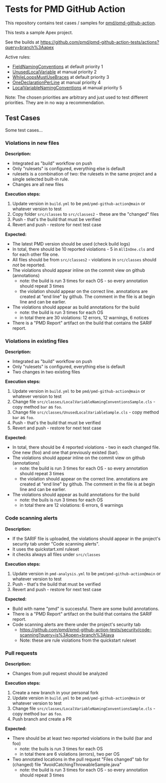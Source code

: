 # Tests for PMD GitHub Action

This repository contains test cases / samples for [pmd/pmd-github-action](https://github.com/pmd/pmd-github-action).

This tests a sample Apex project.

See the builds at <https://github.com/pmd/pmd-github-action-tests/actions?query=branch%3Aapex>

Active rules:
*   [FieldNamingConventions](https://pmd.github.io/latest/pmd_rules_apex_codestyle.html#fieldnamingconventions) at default priority 1
*   [UnusedLocalVariable](https://pmd.github.io/latest/pmd_rules_apex_bestpractices.html#unusedlocalvariable) at manual priority 2
*   [WhileLoopsMustUseBraces](https://pmd.github.io/latest/pmd_rules_apex_codestyle.html#whileloopsmustusebraces) at default priority 3
*   [OneDeclarationPerLine](https://pmd.github.io/latest/pmd_rules_apex_codestyle.html#onedeclarationperline) at manual priority 4
*   [LocalVariableNamingConventions](https://pmd.github.io/latest/pmd_rules_apex_codestyle.html#localvariablenamingconventions) at manual priority 5

Note: The chosen priorities are arbitrary and just used to test different priorities. They are in no way a recommendation.

## Test Cases

Some test cases...

### Violations in new files

**Description:**

* Integrated as "build" workflow on push
* Only "rulesets" is configured, everything else is default
* rulesets is a combination of two: the rulesets in the same project and a single selected built-in rule.
* Changes are all new files

**Execution steps:**

1. Update version in `build.yml` to be `pmd/pmd-github-action@main` or whatever version to test
2. Copy folder `src/classes` to `src/classes2` - these are the "changed" files
3. Push - that's the build that must be verified
4. Revert and push - restore for next test case

**Expected:**

* The latest PMD version should be used (check build logs)
* In total, there should be 10 reported violations - 5 in `AllInOne.cls` and for each other file one.
* All files should be from `src/classes2` - violations in `src/classes` should *not* be reported.
* The violations should appear inline on the commit view on github (annotations)
    * note: the build is run 3 times for each OS - so every annotation should repeat 3 times
    * the violation should appear on the correct line. annotations are created at "end line" by github.
      The comment in the file is at begin line and can be earlier.
* The violations should appear as build annotations for the build
    * note: the build is run 3 times for each OS
    * in total there are 30 violations: 12 errors, 12 warnings, 6 notices
* There is a "PMD Report" artifact on the build that contains the SARIF report.

### Violations in existing files

**Description:**

* Integrated as "build" workflow on push
* Only "rulesets" is configured, everything else is default
* Two changes in two existing files

**Execution steps:**

1. Update version in `build.yml` to be `pmd/pmd-github-action@main` or whatever version to test
2. Change file `src/classes/LocalVariableNamingConventionsSample.cls` - copy method `bar` as `foo`.
3. Change file `src/classes/UnusedLocalVariableSample.cls` - copy method `bar` as `foo`.
4. Push - that's the build that must be verified
5. Revert and push - restore for next test case

**Expected:**

* In total, there should be 4 reported violations - two in each changed file. One new (foo) and one
  that previously existed (bar).
* The violations should appear inline on the commit view on github (annotations)
    * note: the build is run 3 times for each OS - so every annotation should repeat 3 times
    * the violation should appear on the correct line. annotations are created at "end line" by github.
      The comment in the file is at begin line and can be earlier.
* The violations should appear as build annotations for the build
    * note: the buils is run 3 times for each OS
    * in total there are 12 violations: 6 errors, 6 warnings

### Code scanning alerts

**Description:**

* If the SARIF file is uploaded, the violations should appear in the project's security tab
  under "Code scanning alerts".
* It uses the quickstart.xml ruleset
* it checks always all files under `src/classes`

**Execution steps:**

1. Update version in `pmd-analysis.yml` to be `pmd/pmd-github-action@main` or whatever version to test
2. Push - that's the build that must be verified
3. Revert and push - restore for next test case

**Expected:**

* Build with name "pmd" is successful. There are some build annotations.
* There is a "PMD Report" artifact on the build that contains the SARIF report.
* Code scanning alerts are there under the project's security tab
    * <https://github.com/pmd/pmd-github-action-tests/security/code-scanning?query=is%3Aopen+branch%3Ajava>
    * Note: these are rule violations from the quickstart ruleset

### Pull requests

**Description:**

* Changes from pull request should be analyzed

**Execution steps:**

1. Create a new branch in your personal fork
2. Update version in `build.yml` to be `pmd/pmd-github-action@main` or whatever version to test
2. Change file `src/classes/LocalVariableNamingConventionsSample.cls` - copy method `bar` as `foo`.
4. Push branch and create a PR

**Expected:**

* There should be at least two reported violations in the build (bar and foo)
    * note: the buils is run 3 times for each OS
    * in total there are 6 violations (errors), two per OS
* Two annotated locations in the pull request "Files changed" tab for (changed) file "AvoidCatchingThrowableSample.java"
    * note: the build is run 3 times for each OS - so every annotation should repeat 3 times

